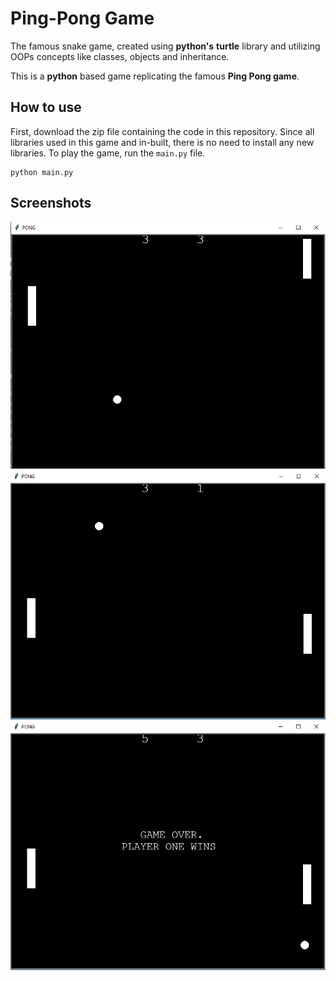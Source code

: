 
# Ping-Pong Game
The famous snake game, created using **python's** **turtle** library and utilizing OOPs concepts like classes, objects  and inheritance.

This is a  **python** based game replicating the famous **Ping Pong game**. 


## How to use

First, download the zip file containing the code in this repository. 
Since all libraries used in this game and in-built, there is no need to install any new libraries.
To play the game, run the `main.py` file.

    python main.py

## Screenshots
![](https://github.com/gruxic/Ping-Pong/blob/main/images/pong1.JPG)
![](https://github.com/gruxic/Ping-Pong/blob/main/images/pong2.JPG)
![](https://github.com/gruxic/Ping-Pong/blob/main/images/pong3.JPG)
